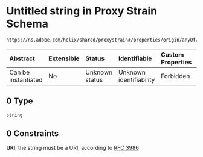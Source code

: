 # Untitled string in Proxy Strain Schema

```txt
https://ns.adobe.com/helix/shared/proxystrain#/properties/origin/anyOf/0
```



| Abstract            | Extensible | Status         | Identifiable            | Custom Properties | Additional Properties | Access Restrictions | Defined In                                                                 |
| :------------------ | :--------- | :------------- | :---------------------- | :---------------- | :-------------------- | :------------------ | :------------------------------------------------------------------------- |
| Can be instantiated | No         | Unknown status | Unknown identifiability | Forbidden         | Allowed               | none                | [proxystrain.schema.json*](proxystrain.schema.json "open original schema") |

## 0 Type

`string`

## 0 Constraints

**URI**: the string must be a URI, according to [RFC 3986](https://tools.ietf.org/html/rfc3986 "check the specification")
